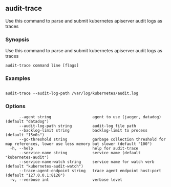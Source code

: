 ## audit-trace

Use this command to parse and submit kubernetes apiserver audit logs as traces

### Synopsis

Use this command to parse and submit kubernetes apiserver audit logs as traces

```
audit-trace command line [flags]
```

### Examples

```

audit-trace --audit-log-path /var/log/kubernetes/audit.log 

```

### Options

```
      --agent string                  agent to use (jaeger, datadog) (default "datadog")
      --audit-log-path string         audit-log file path
      --backlog-limit string          backlog-limit to process (default "15m0s")
      --gc-threshold string           garbage collection threshold for map references, lower use less memory but slower (default "100")
  -h, --help                          help for audit-trace
      --service-name string           service name (default "kubernetes-audit")
      --service-name-watch string     service name for watch verb (default "kubernetes-audit-watch")
      --trace-agent-endpoint string   trace agent endpoint host:port (default "127.0.0.1:8126")
  -v, --verbose int                   verbose level
```

